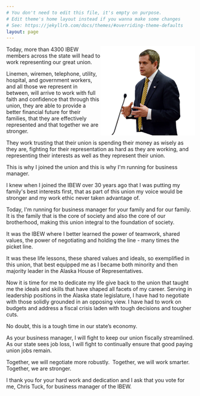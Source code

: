 ```yaml
---
# You don't need to edit this file, it's empty on purpose.
# Edit theme's home layout instead if you wanna make some changes
# See: https://jekyllrb.com/docs/themes/#overriding-theme-defaults
layout: page
---
```


<img src="images/Chris.png" style="float: right; max-width: 50%">

Today, more than 4300 IBEW members across the state will head to work representing our great union.

Linemen, wiremen, telephone, utility, hospital, and government workers, and all those we represent in between, will arrive to work with full faith and confidence that through this union, they are able to provide a better financial future for their families, that they are effectively represented and that together we are stronger.

They work trusting that their union is spending their money as wisely as they are, fighting for their representation as hard as they are working, and representing their interests as well as they represent their union.

This is why I joined the union and this is why I'm running for business manager. 

I knew when I joined the IBEW over 30 years ago that I was putting my family's best interests first, that as part of this union my voice would be stronger and my work ethic never taken advantage of. 

Today, I'm running for business manager for your family and for our family. It is the family that is the core of society and also the core of our brotherhood, making this union integral to the foundation of society.

It was the IBEW where I better learned the power of teamwork, shared values, the power of negotiating and holding the line - many times the picket line. 

It was these life lessons, these shared values and ideals, so exemplified in this union, that best equipped me as I became both minority and then majority leader in the Alaska House of Representatives.

Now it is time for me to dedicate my life give back to the union that taught me the ideals and skills that have shaped all facets of my career. Serving in leadership positions in the Alaska state legislature, I have had to negotiate with those solidly grounded in an opposing view. I have had to work on budgets and address a fiscal crisis laden with tough decisions and tougher cuts. 

No doubt, this is a tough time in our state’s economy.

As your business manager, I will fight to keep our union fiscally streamlined. As our state sees job loss, I will fight to continually ensure that good paying union jobs remain. 

Together, we will negotiate more robustly. 
Together, we will work smarter.
Together, we are stronger.

I thank you for your hard work and dedication and I ask that you vote for me, Chris Tuck, for business manager of the IBEW.
